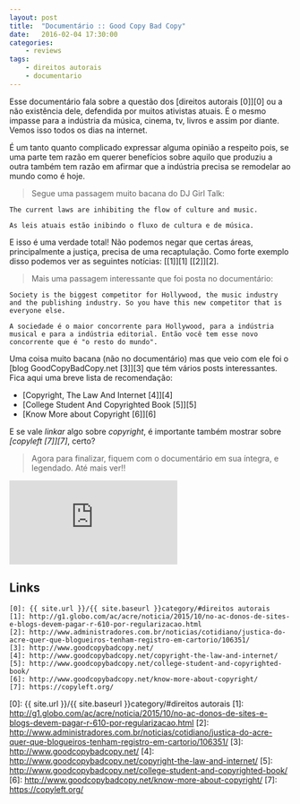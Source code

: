 ```yaml
---
layout: post
title:	"Documentário :: Good Copy Bad Copy"
date:	2016-02-04 17:30:00
categories:
    - reviews
tags:
    - direitos autorais
    - documentario
---
```


Esse documentário fala sobre a questão dos [direitos autorais \[0\]][0] ou a não existência dele, defendida por muitos ativistas atuais. É o mesmo impasse para a indústria da música, cinema, tv, livros e assim por diante. Vemos isso todos os dias na internet.

É um tanto quanto complicado expressar alguma opinião a respeito pois, se uma parte tem razão em querer benefícios sobre aquilo que produziu a outra também tem razão em afirmar que a indústria precisa se remodelar ao mundo como é hoje.

> Segue uma passagem muito bacana do DJ Girl Talk:

~~~
The current laws are inhibiting the flow of culture and music.

As leis atuais estão inibindo o fluxo de cultura e de música.
~~~

E isso é uma verdade total! Não podemos negar que certas áreas, principalmente a justiça, precisa de uma recaptulação. Como forte exemplo disso podemos ver as seguintes notícias: [\[1\]][1] [\[2\]][2].

> Mais uma passagem interessante que foi posta no documentário:

~~~
Society is the biggest competitor for Hollywood, the music industry and the publishing industry. So you have this new competitor that is everyone else.

A sociedade é o maior concorrente para Hollywood, para a indústria musical e para a indústria editorial. Então você tem esse novo concorrente que é "o resto do mundo".
~~~

Uma coisa muito bacana (não no documentário) mas que veio com ele foi o [blog GoodCopyBadCopy.net \[3\]][3] que tém vários posts interessantes. Fica aqui uma breve lista de recomendação:

* [Copyright, The Law And Internet \[4\]][4]
* [College Student And Copyrighted Book \[5\]][5]
* [Know More about Copyright \[6\]][6]

E se vale *linkar* algo sobre *copyright*, é importante também mostrar sobre *[copyleft \[7\]][7]*, certo?

> Agora para finalizar, fiquem com o documentário em sua íntegra, e legendado. Até mais ver!!

<iframe src="https://www.youtube.com/embed/FWSH34cnHbM" frameborder="0" allowfullscreen></iframe>

## Links

~~~
[0]: {{ site.url }}/{{ site.baseurl }}category/#direitos autorais
[1]: http://g1.globo.com/ac/acre/noticia/2015/10/no-ac-donos-de-sites-e-blogs-devem-pagar-r-610-por-regularizacao.html
[2]: http://www.administradores.com.br/noticias/cotidiano/justica-do-acre-quer-que-blogueiros-tenham-registro-em-cartorio/106351/
[3]: http://www.goodcopybadcopy.net/
[4]: http://www.goodcopybadcopy.net/copyright-the-law-and-internet/
[5]: http://www.goodcopybadcopy.net/college-student-and-copyrighted-book/
[6]: http://www.goodcopybadcopy.net/know-more-about-copyright/
[7]: https://copyleft.org/
~~~

[0]: {{ site.url }}/{{ site.baseurl }}category/#direitos autorais
[1]: http://g1.globo.com/ac/acre/noticia/2015/10/no-ac-donos-de-sites-e-blogs-devem-pagar-r-610-por-regularizacao.html
[2]: http://www.administradores.com.br/noticias/cotidiano/justica-do-acre-quer-que-blogueiros-tenham-registro-em-cartorio/106351/
[3]: http://www.goodcopybadcopy.net/
[4]: http://www.goodcopybadcopy.net/copyright-the-law-and-internet/
[5]: http://www.goodcopybadcopy.net/college-student-and-copyrighted-book/
[6]: http://www.goodcopybadcopy.net/know-more-about-copyright/
[7]: https://copyleft.org/
